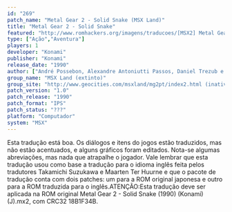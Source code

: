 ```yaml
---
id: "269"
patch_name: "Metal Gear 2 - Solid Snake (MSX Land)"
title: "Metal Gear 2 - Solid Snake"
featured: "http://www.romhackers.org/imagens/traducoes/[MSX2] Metal Gear 2 - Solid Snake - MSX Land - 1.png"
type: ["Ação","Aventura"]
players: 1
developer: "Konami"
publisher: "Konami"
release_date: "1990"
author: ["André Possebon, Alexandre Antoniutti Passos, Daniel Trezub e Jorge Stromberg"]
group_name: "MSX Land (extinto)"
group_site: "http://www.geocities.com/msxland/mg2pt/index2.html (inativo)"
patch_version: "1.0"
patch_release: "1990"
patch_format: "IPS"
patch_status: "???"
platform: "Computador"
system: "MSX"
---
```


Esta tradução está boa. Os diálogos e itens do jogos estão traduzidos, mas não estão acentuados, e alguns gráficos foram editados. Nota-se algumas abreviações, mas nada que atrapalhe o jogador. Vale lembrar que esta tradução usou como base a tradução para o idioma inglês feita pelos tradutores Takamichi Suzukawa e Maarten Ter Huurne e que o pacote de tradução conta com dois patches: um para a ROM original japonesa e outro para a ROM traduzida para o inglês.ATENÇÃO:Esta tradução deve ser aplicada na ROM original Metal Gear 2 - Solid Snake (1990) (Konami) (J).mx2, com CRC32 18B1F34B.